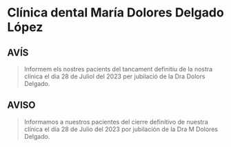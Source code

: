 # Clínica dental María Dolores Delgado López

## AVÍS
> Informem els nostres pacients del tancament definitiu de la nostra clínica el dia 28 de Juliol del 2023 per jubilació de la Dra Dolors Delgado.

## AVISO
> Informamos a nuestros pacientes del cierre definitivo de nuestra clínica el día 28 de Julio del 2023 por jubilación de la Dra M Dolores Delgado.
